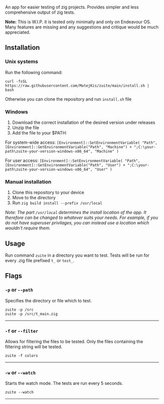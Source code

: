 An app for easier testing of zig projects. Provides simpler and less comprehensive output of zig tests.

**Note:** This is W.I.P. it is tested only minimally and only on Endeavour OS. Many features are missing 
and any suggestions and critique would be much appreciated.


## Installation

### Unix systems
Run the following command:

`curl -fsSL https://raw.githubusercontent.com/MatejKis/zuite/main/install.sh | bash`

Otherwise you can clone the repository and run `install.sh` file

### Windows
1. Download the correct installation of the desired version under releases
2. Unzip the file
3. Add the file to your $PATH:

For system-wide access:
`[Environment]::SetEnvironmentVariable(
   "Path",
   [Environment]::GetEnvironmentVariable("Path", "Machine") + ";C:\your-path\zuite-your-version-windows-x86_64",
   "Machine"
)`

For user access:
`[Environment]::SetEnvironmentVariable(
   "Path",
   [Environment]::GetEnvironmentVariable("Path", "User") + ";C:\your-path\zuite-your-version-windows-x86_64",
   "User"
)`



### Manual installation
1. Clone this repository to your device
2. Move to the directory
3. Run `zig build install --prefix /usr/local`

*Note: The part `/usr/local` determines the install location of the app. It therefore can be changed to whatever suits your needs. For example, if you do not have superuser privilages, you can instead use a location which wouldn't require them.*

## Usage
Run command ``zuite`` in a directory you want to test. Tests will be run for every .zig file prefixed `t_` or `test_`.

## Flags
### `-p` or `--path`
Specifies the directory or file which to test.
    
    zuite -p /src
    zuite -p /src/t_main.zig
- - -
### `-f` or `--filter`
Allows for filtering the files to be tested. Only the files containing the filtering string will be tested. 

    zuite -f colors
- - -
### `-w` or `--watch`
Starts the watch mode. The tests are run every 5 seconds.
    
    zuite --watch
- - -
